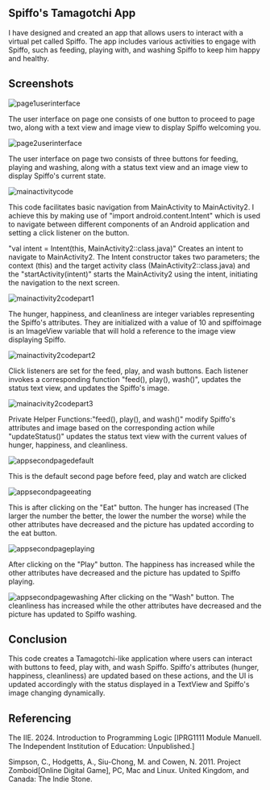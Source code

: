
## Spiffo's Tamagotchi App

I have designed and created an app that allows users to interact with a virtual pet called Spiffo. The app includes various activities to engage with Spiffo, such as feeding, playing with, and washing Spiffo to keep him happy and healthy. 

## Screenshots

![page1userinterface](https://github.com/ST10443016/IMAD_Assignment2/assets/161335532/0ac8a86a-b10e-437e-961d-6cb27d088b18)

The user interface on page one consists of one button to proceed to page two, along with a text view and image view to display Spiffo welcoming you.

![page2userinterface](https://github.com/ST10443016/IMAD_Assignment2/assets/161335532/a3c320d8-733e-4ab9-9901-75eb8645f7e4)

The user interface on page two consists of three buttons for feeding, playing and washing, along with a status text view and an image view to display Spiffo's current state.

![mainactivitycode](https://github.com/ST10443016/IMAD_Assignment2/assets/161335532/2ba5d7ff-d0bb-4d12-82e0-d52996086b95)

This code facilitates basic navigation from MainActivity to MainActivity2. I achieve this by making use of "import android.content.Intent" which is used to navigate between different components of an Android application and setting a click listener on the button.

"val intent = Intent(this, MainActivity2::class.java)" Creates an intent to navigate to MainActivity2. The Intent constructor takes two parameters; the context (this) and the target activity class (MainActivity2::class.java) and the "startActivity(intent)" starts the MainActivity2 using the intent, initiating the navigation to the next screen.

![mainactivity2codepart1](https://github.com/ST10443016/IMAD_Assignment2/assets/161335532/86c14bd0-f766-4f16-8c44-c32e0a5060ae)

The hunger, happiness, and cleanliness are integer variables representing the Spiffo's attributes. They are initialized with a value of 10 and spiffoimage is an ImageView variable that will hold a reference to the image view displaying Spiffo.

![mainactivity2codepart2](https://github.com/ST10443016/IMAD_Assignment2/assets/161335532/5b3564f8-7d98-45c7-bab9-2ae56bd3d0db)

Click listeners are set for the feed, play, and wash buttons. Each listener invokes a corresponding function "feed(), play(), wash()", updates the status text view, and updates the Spiffo's image.

![mainacivity2codepart3](https://github.com/ST10443016/IMAD_Assignment2/assets/161335532/7e7a7c82-a6ce-4e15-b1d1-92678f827df0)

Private Helper Functions:"feed(), play(), and wash()" modify Spiffo's attributes and image based on the corresponding action while "updateStatus()" updates the status text view with the current values of hunger, happiness, and cleanliness.

![appsecondpagedefault](https://github.com/ST10443016/IMAD_Assignment2/assets/161335532/64725cb6-f061-440d-81fc-1585fe0573a8)

This is the default second page before feed, play and watch are clicked 

![appsecondpageeating](https://github.com/ST10443016/IMAD_Assignment2/assets/161335532/9d146f4b-8ade-469f-b107-44ae42dd862c)

This is after clicking on the "Eat" button. The hunger has increased (The larger the number the better, the lower the number the worse) while the other attributes have decreased and the picture has updated according to the eat button.

![appsecondpageplaying](https://github.com/ST10443016/IMAD_Assignment2/assets/161335532/5b5a1395-6bdd-4621-bc6f-862b46ca3cef)

After clicking on the "Play" button. The happiness has increased while the other attributes have decreased and the picture has updated to Spiffo playing.

![appsecondpagewashing](https://github.com/ST10443016/IMAD_Assignment2/assets/161335532/ddf8736b-0afc-4a2f-b1b2-4fd0b0e13e1e)
After clicking on the "Wash" button. The cleanliness has increased while the other attributes have decreased and the picture has updated to Spiffo washing.
## Conclusion

This code creates a Tamagotchi-like application where users can interact with buttons to feed, play with, and wash Spiffo. Spiffo's attributes (hunger, happiness, cleanliness) are updated based on these actions, and the UI is updated accordingly with the status displayed in a TextView and Spiffo's image changing dynamically.
## Referencing

The IIE. 2024. Introduction to Programming Logic [IPRG1111 Module Manuell. The Independent Institution of Education: Unpublished.] 

Simpson, C., Hodgetts, A., Siu-Chong, M. and Cowen, N. 2011. Project Zomboid[Online Digital Game], PC, Mac and Linux. United Kingdom, and Canada: The Indie Stone.
